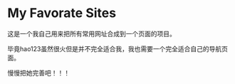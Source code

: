 # My Favorate Sites
这是一个我自己用来把所有常用网址合成到一个页面的项目。

毕竟hao123虽然很火但是并不完全适合我，我也需要一个完全适合自己的导航页面。

慢慢把她完善吧！！！
